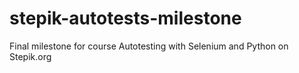 # stepik-autotests-milestone
Final milestone for course Autotesting with Selenium and Python on Stepik.org
